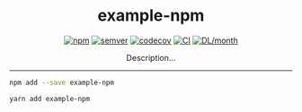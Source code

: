 <h1 align="center">example-npm</h1>

<p align="center">
  <a href="https://www.npmjs.com/package/example-npm"
    ><img
      src="https://img.shields.io/npm/v/example-npm"
      alt="npm"
  /></a>
  <a href="https://semver.org/spec/v2.0.0.html"
    ><img
      src="https://img.shields.io/badge/semver-2.0.0-e10079.svg"
      alt="semver"
  /></a>
  <a href="https://codecov.io/gh/example-project?flag=example-path"
    ><img
      src="https://codecov.io/gh/example-project/branch/master/graph/badge.svg?flag=example-path"
      alt="codecov"
  /></a>
  <a
    href="https://github.com/example-project/actions?query=branch%3Amaster+workflow%3Aexample-path"
    ><img
      src="https://github.com/example-project/workflows/example-path/badge.svg?branch=master"
      alt="CI"
  /></a>
  <a href="https://www.npmjs.com/package/example-npm">
    <img
      src="https://img.shields.io/npm/dm/example-npm.svg"
      alt="DL/month"
    />
  </a>
  <!-- <a href="https://discord.gg/3B9twTMEzb">
      <img
      src="https://img.shields.io/discord/736906960041148476?label=discord"
      alt="Discord"
    />
  </a> -->
</p>

<p align="center">
  Description...
</p>

<hr/>

```sh
npm add --save example-npm
```

```sh
yarn add example-npm
```
